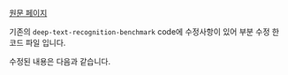 [원문 페이지](https://github.com/clovaai/deep-text-recognition-benchmark)

기존의 `deep-text-recognition-benchmark` code에 수정사항이 있어 부분 수정 한 코드 파일 입니다.  

수정된 내용은 다음과 같습니다.

